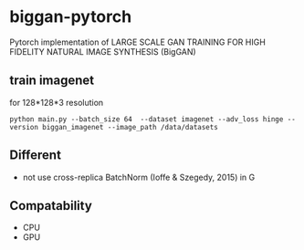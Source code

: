 # biggan-pytorch

Pytorch implementation of LARGE SCALE GAN TRAINING FOR HIGH FIDELITY NATURAL IMAGE SYNTHESIS (BigGAN)

## train imagenet

for 128\*128\*3 resolution

    python main.py --batch_size 64  --dataset imagenet --adv_loss hinge --version biggan_imagenet --image_path /data/datasets

## Different

* not use cross-replica BatchNorm (Ioffe & Szegedy, 2015) in G

## Compatability

* CPU 
* GPU





